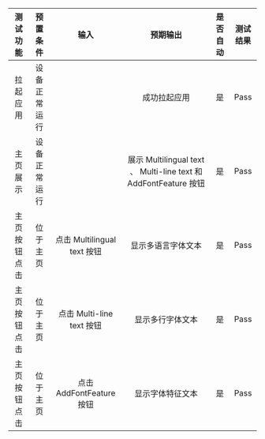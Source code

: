 | 测试功能    | 预置条件         | 输入             |                                    预期输出                                    | 是否自动 | 测试结果 |
|:-------:|:------------:|:--------------:|:--------------------------------------------------------------------------:|:----:|:----:|
| 拉起应用 |    设备正常运行      |                 |                                   成功拉起应用                                   | 是    | Pass |
| 主页展示 |    设备正常运行      |                 |         展示 Multilingual text 、 Multi-line text 和 AddFontFeature 按钮         | 是    | Pass |
| 主页按钮点击 |  位于主页        |  点击 Multilingual text 按钮  |                                 显示多语言字体文本                                  | 是    | Pass |
| 主页按钮点击 |  位于主页        |  点击 Multi-line text 按钮  |                                  显示多行字体文本                                  | 是    | Pass |
| 主页按钮点击 |  位于主页        |  点击 AddFontFeature 按钮  |                                  显示字体特征文本                                  | 是    | Pass |